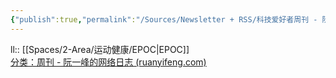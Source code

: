 ```yaml
---
{"publish":true,"permalink":"/Sources/Newsletter + RSS/科技爱好者周刊 - 阮一峰.md","title":"科技爱好者周刊 - 阮一峰","created":"2023-02-10","modified":"2023-03-14","published":"2025-07-08T21:58:59.443+08:00","cssclasses":""}
---
```



ll:: [[Spaces/2-Area/运动健康/EPOC\|EPOC]]  
[分类：周刊 - 阮一峰的网络日志 (ruanyifeng.com)](https://www.ruanyifeng.com/blog/weekly/)